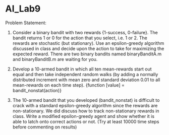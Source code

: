 # AI_Lab9
Problem Statement:
1) Consider a binary bandit with two rewards {1-success, 0-failure}.  The bandit returns 1 or 0 for the action that you select, i.e. 1 or 2.  The rewards are stochastic (but stationary).  Use an epsilon-greedy algorithm discussed in class and decide upon the action to take for maximizing the expected reward.  There are two binary bandits named binaryBanditA.m and binaryBanditB.m are waiting for you.

2) Develop a 10-armed bandit in which all ten mean-rewards start out equal and then take independent random walks (by adding a normally distributed increment with mean zero and standard deviation 0.01 to all mean-rewards on each time step). 
{function [value] = bandit_nonstat(action)}

3) The 10-armed bandit that you developed (bandit_nonstat) is difficult to crack with a standard epsilon-greedy algorithm since the rewards are non-stationary.  We did discuss how to track non-stationary rewards in class.  Write a modified epsilon-greedy agent and show whether it is able to latch onto correct actions or not.  (Try at least 10000 time steps before commenting on results)
